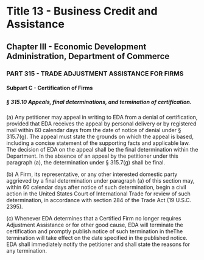 
# Title 13 - Business Credit and Assistance
## Chapter III - Economic Development Administration, Department of Commerce
### PART 315 - TRADE ADJUSTMENT ASSISTANCE FOR FIRMS
#### Subpart C - Certification of Firms
##### § 315.10 Appeals, final determinations, and termination of certification.

(a) Any petitioner may appeal in writing to EDA from a denial of certification, provided that EDA receives the appeal by personal delivery or by registered mail within 60 calendar days from the date of notice of denial under § 315.7(g). The appeal must state the grounds on which the appeal is based, including a concise statement of the supporting facts and applicable law. The decision of EDA on the appeal shall be the final determination within the Department. In the absence of an appeal by the petitioner under this paragraph (a), the determination under § 315.7(g) shall be final.

(b) A Firm, its representative, or any other interested domestic party aggrieved by a final determination under paragraph (a) of this section may, within 60 calendar days after notice of such determination, begin a civil action in the United States Court of International Trade for review of such determination, in accordance with section 284 of the Trade Act (19 U.S.C. 2395).

(c) Whenever EDA determines that a Certified Firm no longer requires Adjustment Assistance or for other good cause, EDA will terminate the certification and promptly publish notice of such termination in theThe termination will take effect on the date specified in the published notice. EDA shall immediately notify the petitioner and shall state the reasons for any termination.
